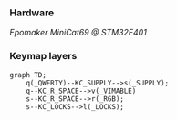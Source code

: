 ### Hardware

*Epomaker MiniCat69 @ STM32F401*

### Keymap layers


```mermaid
graph TD;
    q(_QWERTY)--KC_SUPPLY-->s(_SUPPLY);
    q--KC_R_SPACE-->v(_VIMABLE)
    s--KC_R_SPACE-->r(_RGB);
    s--KC_LOCKS-->l(_LOCKS);
```

